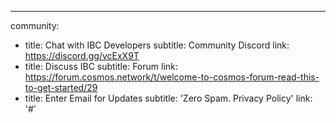---
community:
  - title: Chat with IBC Developers
    subtitle: Community Discord
    link: https://discord.gg/vcExX9T
  - title: Discuss IBC
    subtitle: Forum
    link: https://forum.cosmos.network/t/welcome-to-cosmos-forum-read-this-to-get-started/29
  - title: Enter Email for Updates
    subtitle: 'Zero Spam. Privacy Policy'
    link: '#'
